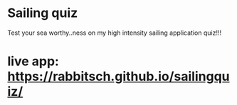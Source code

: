 # Sailing quiz

Test your sea worthy..ness on my high intensity sailing application quiz!!!

# live app: https://rabbitsch.github.io/sailingquiz/
